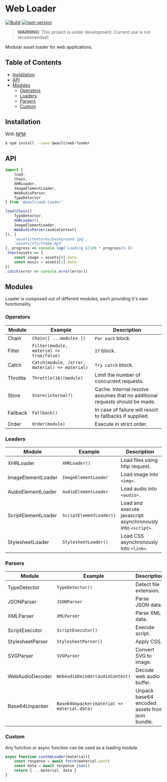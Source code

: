 # Web Loader

[![Build](https://github.com/vallrand/web-loader/workflows/publish/badge.svg)](https://github.com/vallrand/web-loader/actions)
[![npm version](https://badge.fury.io/js/@wault%2Fweb-loader.svg)](https://www.npmjs.com/package/@wault/web-loader)

> **WARNING**: This project is under development. Current use is not recommended!

Modular asset loader for web applications.

## Table of Contents

- [Installation](#installation)
- [API](#api)
- [Modules](#modules)
  - [Operators](#operators)
  - [Loaders](#loaders)
  - [Parsers](#parsers)
  - [Custom](#custom)

## Installation

With [NPM](https://www.npmjs.com/)
```sh
$ npm install --save @wault/web-loader
```

## API

```javascript
import {
    load,
    Chain,
    XHRLoader,
    ImageElementLoader,
    WebAudioParser,
    TypeDetector
} from '@wault/web-loader'

load(Chain([
    TypeDetector,
    XHRLoader(),
    ImageElementLoader,
    WebAudioParser(audioContext)
]), [
    'assets/textures/background.jpg',
    'assets/sfx/theme.mp3'
], progress => console.log(`Loading ${100 * progress}%`))
.then(assets => {
    const image = assets[0].data
    const music = assets[1].data
})
.catch(error => console.error(error))
```

## Modules
Loader is composed out of different modules, each providing it's own functionality.

### Operators
| Module | Example | Description |
| ------ | ------ | ------ |
| Chain | `Chain([ ...modules ])` | `For each` block. |
| Filter | `Filter(module, material => true/false)` | `If` block. |
| Catch | `Catch(module, (error, material) => material)` | `Try catch` block. |
| Throttle | `Throttle(16)(module)` | Limit the number of concurrent requests. |
| Store | `Store(internal?)` | Cache. Internal resolve assumes that no additional requests should be made. |
| Fallback | `Fallback()` | In case of failure will resort to fallbacks if supplied. |
| Order | `Order(module)` | Execute in strict order. |

### Loaders
| Module | Example | Description |
| ------ | ------ | ------ |
| XHRLoader | `XHRLoader()` | Load files using http request. |
| ImageElementLoader | `ImageElementLoader` | Load image into `<img>`. |
| AudioElementLoader | `AudioElementLoader` | Load audio into `<audio>`. |
| ScriptElementLoader | `ScriptElementLoader()` | Load and execute javascript asynchronously into `<script>`. |
| StylesheetLoader | `StylesheetLoader()` | Load CSS asynchronously into `<link>`. |

### Parsers
| Module | Example | Description |
| ------ | ------ | ------ |
| TypeDetector | `TypeDetector()` | Detect file extension. |
| JSONParser | `JSONParser` | Parse JSON data. |
| XMLParser | `XMLParser` | Parse XML data. |
| ScriptExecutor | `ScriptExecutor()` | Execute script. |
| StylesheetParser | `StylesheetParser()` | Apply CSS. |
| SVGParser | `SVGParser` | Convert SVG to image. |
| WebAudioDecoder | `WebAudioDecoder(audioContext)` | Decode web audio buffer. |
| Base64Unpacker | `Base64Unpacker(material => material.data)` | Unpack base64 encoded assets from json bundle. |

### Custom

Any function or async function can be used as a loading module.
```javascript
async function customLoader(material){
    const response = await fetch(material.path)
    const data = await response.json()
    return { ...material, data }
}
```